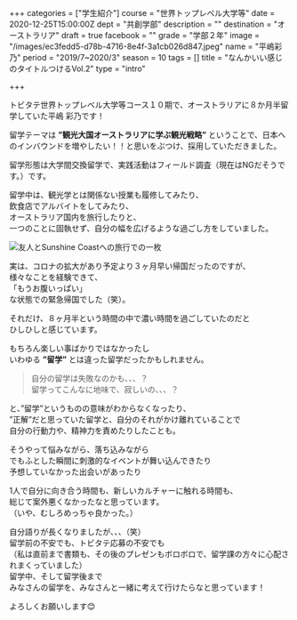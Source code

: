 +++
categories = ["学生紹介"]
course = "世界トップレベル大学等"
date = 2020-12-25T15:00:00Z
dept = "共創学部"
description = ""
destination = "オーストラリア"
draft = true
facebook = ""
grade = "学部２年"
image = "/images/ec3fedd5-d78b-4716-8e4f-3a1cb026d847.jpeg"
name = "平嶋彩乃"
period = "2019/7~2020/3"
season = 10
tags = []
title = "なんかいい感じのタイトルつけるVol.2"
type = "intro"

+++

トビタテ世界トップレベル大学等コース１０期で、オーストラリアに８か月半留学していた平嶋 彩乃です！

留学テーマは **”観光大国オーストラリアに学ぶ観光戦略”** ということで、日本へのインバウンドを増やしたい！！と思いをぶつけ、採用していただきました。

留学形態は大学間交換留学で、実践活動はフィールド調査（現在はNGだそうです。）です。

留学中は、観光学とは関係ない授業も履修してみたり、  
飲食店でアルバイトをしてみたり、  
オーストラリア国内を旅行したりと、  
一つのことに固執せず、自分の幅を広げるような過ごし方をしていました。

![](/images/6ead161c-d928-4850-9153-e7df5638e8fc.jpeg "友人とSunshine Coastへの旅行での一枚")

実は、コロナの拡大があり予定より３ヶ月早い帰国だったのですが、  
様々なことを経験できて、  
「もうお腹いっぱい」  
な状態での緊急帰国でした（笑）。

それだけ、８ヶ月半という時間の中で濃い時間を過ごしていたのだと  
ひしひしと感じています。

もちろん楽しい事ばかりではなかったし  
いわゆる **”**留学**”** とは違った留学だったかもしれません。

>   
> 自分の留学は失敗なのかも、、、？  
> 留学ってこんなに地味で、寂しいの、、、？

と、”留学”というものの意味がわからなくなったり、  
”正解”だと思っていた留学と、自分のそれがかけ離れていることで  
自分の行動力や、精神力を責めたりしたことも。

そうやって悩みながら、落ち込みながら  
でもふとした瞬間に刺激的なイベントが舞い込んできたり  
予想していなかった出会いがあったり

1人で自分に向き合う時間も、新しいカルチャーに触れる時間も、  
総じて案外悪くなかったなと思っています。  
（いや、むしろめっちゃ良かった。）

自分語りが長くなりましたが、、、（笑）  
留学前の不安でも、トビタテ応募の不安でも  
（私は直前まで書類も、その後のプレゼンもボロボロで、留学課の方々に心配されまくっていました）  
留学中、そして留学後まで  
みなさんの留学を、みなさんと一緒に考えて行けたらなと思っています！

よろしくお願いします😊